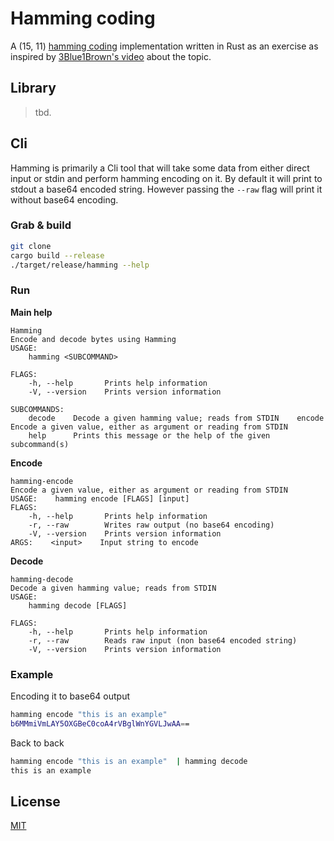 # Hamming coding

A (15, 11) [hamming coding](https://en.wikipedia.org/wiki/Hamming_code) implementation written in Rust as an exercise as inspired by [3Blue1Brown's video](https://www.youtube.com/watch?v=X8jsijhllIA) about the topic.

## Library
> tbd.

## Cli

Hamming is primarily a Cli tool that will take some data from either direct input or stdin and perform hamming encoding on it. By default it will print to stdout a base64 encoded string. However passing the `--raw` flag will print it without base64 encoding.

### Grab & build
```bash
git clone
cargo build --release
./target/release/hamming --help
```
### Run
**Main help**
```plaintext
Hamming 
Encode and decode bytes using Hamming
USAGE:
    hamming <SUBCOMMAND>

FLAGS:
    -h, --help       Prints help information
    -V, --version    Prints version information

SUBCOMMANDS:
    decode    Decode a given hamming value; reads from STDIN    encode    Encode a given value, either as argument or reading from STDIN
    help      Prints this message or the help of the given subcommand(s)
```

**Encode**
```plaintext
hamming-encode 
Encode a given value, either as argument or reading from STDIN
USAGE:    hamming encode [FLAGS] [input]
FLAGS:
    -h, --help       Prints help information
    -r, --raw        Writes raw output (no base64 encoding)
    -V, --version    Prints version information
ARGS:    <input>    Input string to encode
```

**Decode**
```plaintext
hamming-decode 
Decode a given hamming value; reads from STDIN
USAGE:
    hamming decode [FLAGS]

FLAGS:
    -h, --help       Prints help information
    -r, --raw        Reads raw input (non base64 encoded string)
    -V, --version    Prints version information
```

### Example
Encoding it to base64 output
```bash
hamming encode "this is an example"
b6MMmiVmLAY5OXGBeC0coA4rVBglWnYGVLJwAA==
```

Back to back
```bash
hamming encode "this is an example"  | hamming decode
this is an example
```

## License
[MIT](./LICENSE)
